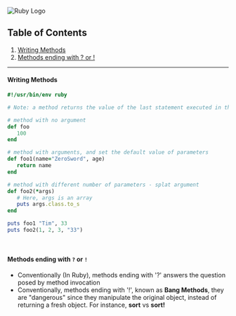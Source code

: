 ![Ruby Logo](https://findicons.com/files/icons/899/ruby_programming/256/ruby.png)

## Table of Contents
1. [Writing Methods](https://github.com/ZeroSword-X/programming/tree/master/ruby/methods#writing-methods)
1. [Methods ending with ? or !](https://github.com/ZeroSword-X/programming/tree/master/ruby/methods#method-ending-with--or-)

---

#### Writing Methods

```ruby
#!/usr/bin/env ruby

# Note: a method returns the value of the last statement executed in the method

# method with no argument
def foo
   100
end

# method with arguments, and set the default value of parameters
def foo1(name="ZeroSword", age)
   return name
end

# method with different number of parameters - splat argument
def foo2(*args)
   # Here, args is an array
   puts args.class.to_s
end

puts foo1 "Tim", 33
puts foo2(1, 2, 3, "33")
```

<br>

#### Methods ending with `?` or `!`

- Conventionally (In Ruby), methods ending with '?' answers the question posed by method invocation
- Conventionally, methods ending with '!', known as **Bang Methods**, they are "dangerous" since they manipulate the original object, instead of returning a fresh object. For instance, **sort** vs **sort!**

